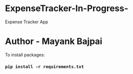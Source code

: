 # ExpenseTracker-In-Progress-
Expense Tracker App

# Author - Mayank Bajpai

To install packages:
### `pip install -r requirements.txt`

